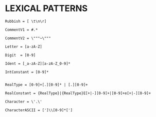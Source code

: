 # LEXICAL PATTERNS
```
Rubbish = [ \t\n\r]

CommentV1 = #.*

CommentV2 = \"""~\"""

Letter = [a-zA-Z]

Digit  = [0-9]

Ident = [_a-zA-Z][a-zA-Z_0-9]*

IntConstant = [0-9]*


RealType = [0-9]+[.][0-9]* | [.][0-9]+

RealConstant = {RealType}|{RealType}E[+|-][0-9]+|[0-9]+e[+|-][0-9]+

Character = \'.\'

CharacterASCII = [']\\[0-9]*[']
```

																																																																	
